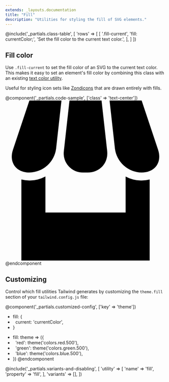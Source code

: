 ```yaml
---
extends: _layouts.documentation
title: "Fill"
description: "Utilities for styling the fill of SVG elements."
---
```


@include('_partials.class-table', [
  'rows' => [
    [
      '.fill-current',
      'fill: currentColor;',
      'Set the fill color to the current text color.',
    ],
  ]
])

## Fill color

Use `.fill-current` to set the fill color of an SVG to the current text color. This makes it easy to set an element's fill color by combining this class with an existing [text color utility](/docs/text-color).

Useful for styling icon sets like [Zondicons](http://www.zondicons.com/) that are drawn entirely with fills.

@component('_partials.code-sample', ['class' => 'text-center'])
<svg class="fill-current text-teal-500 inline-block h-12 w-12" xmlns="http://www.w3.org/2000/svg" viewBox="0 0 20 20">
  <path d="M18 9.87V20H2V9.87a4.25 4.25 0 0 0 3-.38V14h10V9.5a4.26 4.26 0 0 0 3 .37zM3 0h4l-.67 6.03A3.43 3.43 0 0 1 3 9C1.34 9 .42 7.73.95 6.15L3 0zm5 0h4l.7 6.3c.17 1.5-.91 2.7-2.42 2.7h-.56A2.38 2.38 0 0 1 7.3 6.3L8 0zm5 0h4l2.05 6.15C19.58 7.73 18.65 9 17 9a3.42 3.42 0 0 1-3.33-2.97L13 0z"/>
</svg>
@endcomponent

## Customizing

Control which fill utilities Tailwind generates by customizing the `theme.fill` section of your `tailwind.config.js` file:

@component('_partials.customized-config', ['key' => 'theme'])
- fill: {
- &nbsp;&nbsp;current: 'currentColor',
- }
+ fill: theme => ({
+ &nbsp;&nbsp;'red': theme('colors.red.500'),
+ &nbsp;&nbsp;'green': theme('colors.green.500'),
+ &nbsp;&nbsp;'blue': theme('colors.blue.500'),
+ })
@endcomponent

@include('_partials.variants-and-disabling', [
    'utility' => [
        'name' => 'fill',
        'property' => 'fill',
    ],
    'variants' => [],
])
